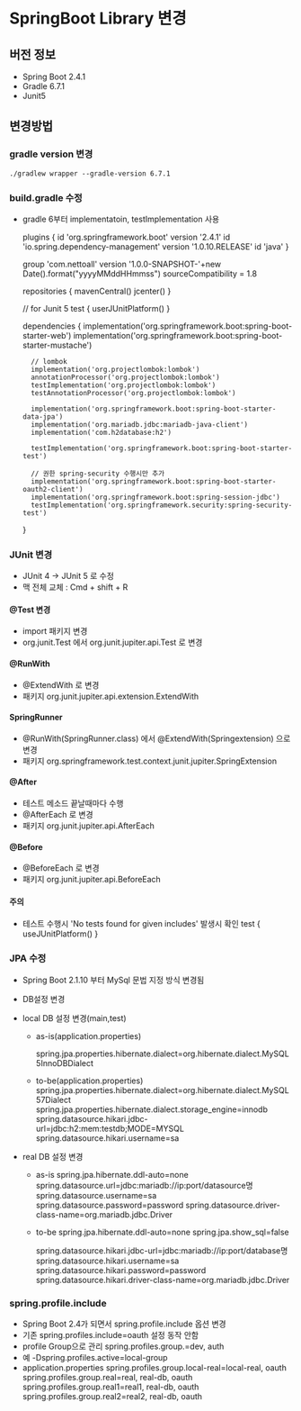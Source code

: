 SpringBoot Library 변경
======================
## 버전 정보
* Spring Boot 2.4.1
* Gradle 6.7.1
* Junit5

## 변경방법
### gradle version 변경
    ./gradlew wrapper --gradle-version 6.7.1

### build.gradle 수정
* gradle 6부터 implementatoin, testImplementation 사용 

    plugins {
        id 'org.springframework.boot' version '2.4.1'
        id 'io.spring.dependency-management' version '1.0.10.RELEASE'
        id 'java'
    }

    group 'com.nettoall'
    version '1.0.0-SNAPSHOT-'+new Date().format("yyyyMMddHHmmss")
    sourceCompatibility = 1.8

    repositories {
        mavenCentral()
        jcenter()
    }

    // for Junit 5
    test {
        userJUnitPlatform()
    }

    dependencies {
        implementation('org.springframework.boot:spring-boot-starter-web')
        implementation('org.springframework.boot:spring-boot-starter-mustache')

        // lombok
        implementation('org.projectlombok:lombok')
        annotationProcessor('org.projectlombok:lombok')
        testImplementation('org.projectlombok:lombok')
        testAnnotationProcessor('org.projectlombok:lombok')

        implementation('org.springframework.boot:spring-boot-starter-data-jpa')
        implementation('org.mariadb.jdbc:mariadb-java-client')
        implementation('com.h2database:h2')

        testImplementation('org.springframework.boot:spring-boot-starter-test')

        // 권한 spring-security 수행시만 추가 
        implementation('org.springframework.boot:spring-boot-starter-oauth2-client')
        implementation('org.springframework.boot:spring-session-jdbc')
        testImplementation('org.springframework.security:spring-security-test')
    }
  
### JUnit 변경
* JUnit 4 -> JUnit 5 로 수정
* 맥 전체 교체 : Cmd + shift + R

#### @Test 변경
* import 패키지 변경
* org.junit.Test 에서 org.junit.jupiter.api.Test 로 변경

#### @RunWith
* @ExtendWith 로 변경
* 패키지 org.junit.jupiter.api.extension.ExtendWith

#### SpringRunner
* @RunWith(SpringRunner.class) 에서 @ExtendWith(Springextension) 으로 변경
* 패키지 org.springframework.test.context.junit.jupiter.SpringExtension

#### @After
* 테스트 메소드 끝날때마다 수행
* @AfterEach 로 변경
* 패키지 org.junit.jupiter.api.AfterEach

#### @Before
* @BeforeEach 로 변경
* 패키지 org.junit.jupiter.api.BeforeEach

#### 주의
* 테스트 수행시 'No tests found for given includes' 발생시 확인
    test {
        useJUnitPlatform()
    }
  
### JPA 수정
* Spring Boot 2.1.10 부터 MySql 문법 지정 방식 변경됨
* DB설정 변경
* local DB 설정 변경(main,test)
    * as-is(application.properties)  
  
        spring.jpa.properties.hibernate.dialect=org.hibernate.dialect.MySQL5InnoDBDialect
  
    * to-be(application.properties)
        spring.jpa.properties.hibernate.dialect=org.hibernate.dialect.MySQL57Dialect
        spring.jpa.properties.hibernate.dialect.storage_engine=innodb
        spring.datasource.hikari.jdbc-url=jdbc:h2:mem:testdb;MODE=MYSQL
        spring.datasource.hikari.username=sa

* real DB  설정 변경
    * as-is
        spring.jpa.hibernate.ddl-auto=none
        spring.datasource.url=jdbc:mariadb://ip:port/datasource명
        spring.datasource.username=sa
        spring.datasource.password=password
        spring.datasource.driver-class-name=org.mariadb.jdbc.Driver
      
    * to-be
        spring.jpa.hibernate.ddl-auto=none
        spring.jpa.show_sql=false
      
        spring.datasource.hikari.jdbc-url=jdbc:mariadb://ip:port/database명
        spring.datasource.hikari.username=sa
        spring.datasource.hikari.password=password
        spring.datasource.hikari.driver-class-name=org.mariadb.jdbc.Driver
      

### spring.profile.include
* Spring Boot 2.4가 되면서 spring.profile.include 옵션 변경
* 기존 spring.profiles.include=oauth 설정 동작 안함
* profile Group으로 관리
    spring.profiles.group.<group>=dev, auth
* 예
    -Dspring.profiles.active=local-group
* application.properties
    spring.profiles.group.local-real=local-real, oauth
    spring.profiles.group.real=real, real-db, oauth
    spring.profiles.group.real1=real1, real-db, oauth
    spring.profiles.group.real2=real2, real-db, oauth
